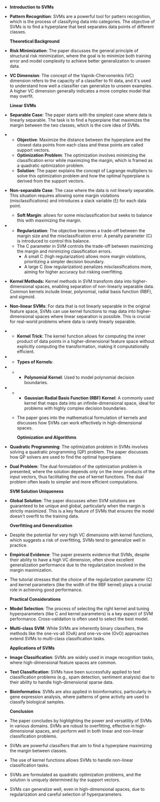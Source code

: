 - **Introduction to SVMs**
- **Pattern Recognition**: SVMs are a powerful tool for pattern recognition, which is the process of classifying data into categories. The objective of SVMs is to find a hyperplane that best separates data points of different classes.
  
  **Theoretical Background**
- **Risk Minimization**: The paper discusses the general principle of structural risk minimization, where the goal is to minimize both training error and model complexity to achieve better generalization to unseen data.
- **VC Dimension**: The concept of the Vapnik-Chervonenkis (VC) dimension refers to the capacity of a classifier to fit data, and it's used to understand how well a classifier can generalize to unseen examples. A higher VC dimension generally indicates a more complex model that may overfit.
  
  **Linear SVMs**
- **Separable Case**: The paper starts with the simplest case where data is linearly separable. The task is to find a hyperplane that maximizes the margin between the two classes, which is the core idea of SVMs.
-
	- **Objective**: Maximize the distance between the hyperplane and the closest data points from each class  and these points are called support vectors.
	- **Optimization Problem**: The optimization involves minimizing the classification error while maximizing the margin, which is framed as a quadratic optimization problem.
	- **Solution**: The paper explains the concept of Lagrange multipliers to solve this optimization problem and how the optimal hyperplane is derived from the support vectors.
- **Non-separable Case**: The case where the data is not linearly separable. This situation requires allowing some margin violations (misclassifications) and introduces a slack variable (ξ) for each data point.
	- **Soft Margin**: allows for some misclassification but seeks to balance this with maximizing the margin.
-
	- **Regularization**: The objective becomes a trade-off between the margin size and the misclassification error. A penalty parameter (C) is introduced to control this balance.
	- The C parameter in SVM controls the trade-off between maximizing the margin and minimizing classification errors.
		- A small C (high regularization) allows more margin violations, prioritizing a simpler decision boundary.
		- A large C (low regularization) penalizes misclassifications more, aiming for higher accuracy but risking overfitting.
- **Kernel Methods:** Kernel methods in SVM transform data into higher-dimensional spaces, enabling separation of non-linearly separable data. Common kernels include linear, polynomial, radial basis function (RBF), and sigmoid.
- **Non-linear SVMs**: For data that is not linearly separable in the original feature space, SVMs can use kernel functions to map data into higher-dimensional spaces where linear separation is possible. This is crucial for real-world problems where data is rarely linearly separable.
-
	- **Kernel Trick**: The kernel function allows for computing the inner product of data points in a higher-dimensional feature space without explicitly computing the transformation, making it computationally efficient.
-
	- **Types of Kernels**:
-
	-
		- **Polynomial Kernel**: Used to model polynomial decision boundaries.
-
	-
		- **Gaussian Radial Basis Function (RBF) Kernel**: A commonly used kernel that maps data into an infinite-dimensional space, ideal for problems with highly complex decision boundaries.
	- The paper goes into the mathematical formulation of kernels and discusses how SVMs can work effectively in high-dimensional spaces.
	  
	  **Optimization and Algorithms**
- **Quadratic Programming**: The optimization problem in SVMs involves solving a quadratic programming (QP) problem. The paper discusses how QP solvers are used to find the optimal hyperplane.
- **Dual Problem**: The dual formulation of the optimization problem is presented, where the solution depends only on the inner products of the input vectors, thus facilitating the use of kernel functions. The dual problem often leads to simpler and more efficient computations.
  
  **SVM Solution Uniqueness**
- **Global Solution**: The paper discusses when SVM solutions are guaranteed to be unique and global, particularly when the margin is strictly maximized. This is a key feature of SVMs that ensures the model doesn't overfit to the training data.
  
  **Overfitting and Generalization**
- Despite the potential for very high VC dimensions with kernel functions, which suggests a risk of overfitting, SVMs tend to generalize well in practice.
- **Empirical Evidence**: The paper presents evidence that SVMs, despite their ability to have a high VC dimension, often show excellent generalization performance due to the regularization involved in the margin maximization.
- The tutorial stresses that the choice of the regularization parameter (C) and kernel parameters (like the width of the RBF kernel) plays a crucial role in achieving good performance.
  
  **Practical Considerations**
- **Model Selection**: The process of selecting the right kernel and tuning hyperparameters (like C and kernel parameters) is a key aspect of SVM performance. Cross-validation is often used to select the best model.
- **Multi-class SVM**: While SVMs are inherently binary classifiers, the methods like the one-vs-all (OvA) and one-vs-one (OvO) approaches extend SVMs to multi-class classification tasks.
  
  **Applications of SVMs**
- **Image Classification**: SVMs are widely used in image recognition tasks, where high-dimensional feature spaces are common.
- **Text Classification**: SVMs have been successfully applied to text classification problems (e.g., spam detection, sentiment analysis) due to their ability to handle high-dimensional sparse data.
- **Bioinformatics**: SVMs are also applied in bioinformatics, particularly in gene expression analysis, where patterns of gene activity are used to classify biological samples.
  
  **Conclusion**
- The paper concludes by highlighting the power and versatility of SVMs in various domains. SVMs are robust to overfitting, effective in high-dimensional spaces, and perform well in both linear and non-linear classification problems.
- SVMs are powerful classifiers that aim to find a hyperplane maximizing the margin between classes.
- The use of kernel functions allows SVMs to handle non-linear classification tasks.
- SVMs are formulated as quadratic optimization problems, and the solution is uniquely determined by the support vectors.
- SVMs can generalize well, even in high-dimensional spaces, due to regularization and careful selection of hyperparameters.